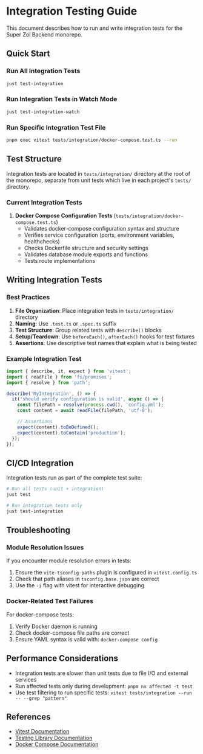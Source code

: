 # Integration Testing Guide

This document describes how to run and write integration tests for the Super Zol Backend monorepo.

## Quick Start

### Run All Integration Tests

```bash
just test-integration
```

### Run Integration Tests in Watch Mode

```bash
just test-integration-watch
```

### Run Specific Integration Test File

```bash
pnpm exec vitest tests/integration/docker-compose.test.ts --run
```

## Test Structure

Integration tests are located in `tests/integration/` directory at the root of the monorepo, separate from unit tests which live in each project's `tests/` directory.

### Current Integration Tests

1. **Docker Compose Configuration Tests** (`tests/integration/docker-compose.test.ts`)
   - Validates docker-compose configuration syntax and structure
   - Verifies service configuration (ports, environment variables, healthchecks)
   - Checks Dockerfile structure and security settings
   - Validates database module exports and functions
   - Tests route implementations

## Writing Integration Tests

### Best Practices

1. **File Organization**: Place integration tests in `tests/integration/` directory
2. **Naming**: Use `.test.ts` or `.spec.ts` suffix
3. **Test Structure**: Group related tests with `describe()` blocks
4. **Setup/Teardown**: Use `beforeEach()`, `afterEach()` hooks for test fixtures
5. **Assertions**: Use descriptive test names that explain what is being tested

### Example Integration Test

```typescript
import { describe, it, expect } from 'vitest';
import { readFile } from 'fs/promises';
import { resolve } from 'path';

describe('MyIntegration', () => {
  it('should verify configuration is valid', async () => {
    const filePath = resolve(process.cwd(), 'config.yml');
    const content = await readFile(filePath, 'utf-8');

    // Assertions
    expect(content).toBeDefined();
    expect(content).toContain('production');
  });
});
```

## CI/CD Integration

Integration tests run as part of the complete test suite:

```bash
# Run all tests (unit + integration)
just test

# Run integration tests only
just test-integration
```

## Troubleshooting

### Module Resolution Issues

If you encounter module resolution errors in tests:

1. Ensure the `vite-tsconfig-paths` plugin is configured in `vitest.config.ts`
2. Check that path aliases in `tsconfig.base.json` are correct
3. Use the `-i` flag with vitest for interactive debugging

### Docker-Related Test Failures

For docker-compose tests:

1. Verify Docker daemon is running
2. Check docker-compose file paths are correct
3. Ensure YAML syntax is valid with: `docker-compose config`

## Performance Considerations

- Integration tests are slower than unit tests due to file I/O and external services
- Run affected tests only during development: `pnpm nx affected -t test`
- Use test filtering to run specific tests: `vitest tests/integration --run -- --grep "pattern"`

## References

- [Vitest Documentation](https://vitest.dev/)
- [Testing Library Documentation](https://testing-library.com/)
- [Docker Compose Documentation](https://docs.docker.com/compose/)
